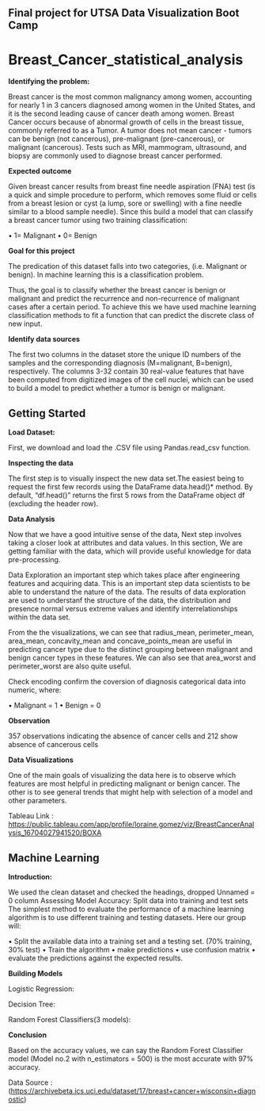 ## Final project for UTSA Data Visualization Boot Camp


# **Breast_Cancer_statistical_analysis**


**Identifying the problem:**

Breast cancer is the most common malignancy among women, accounting for nearly 1 in 3 cancers diagnosed among women in the United States, and it is the second leading cause of cancer death among women. Breast Cancer occurs because of abnormal growth of cells in the breast tissue, commonly referred to as a Tumor. A tumor does not mean cancer - tumors can be benign (not cancerous), pre-malignant (pre-cancerous), or malignant (cancerous). Tests such as MRI, mammogram, ultrasound, and biopsy are commonly used to diagnose breast cancer performed.

**Expected outcome**

Given breast cancer results from breast fine needle aspiration (FNA) test (is a quick and simple procedure to perform, which removes some fluid or cells from a breast lesion or cyst (a lump, sore or swelling) with a fine needle similar to a blood sample needle). Since this build a model that can classify a breast cancer tumor using two training classification:

•	1= Malignant 
•	0= Benign

**Goal for this project**

The predication of this dataset falls into two categories, (i.e. Malignant or benign). In machine learning this is a classification problem.

Thus, the goal is to classify whether the breast cancer is benign or malignant and predict the recurrence and non-recurrence of malignant cases after a certain period. To achieve this we have used machine learning classification methods to fit a function that can predict the discrete class of new input.

**Identify data sources**

The first two columns in the dataset store the unique ID numbers of the samples and the corresponding diagnosis (M=malignant, B=benign), respectively.
The columns 3-32 contain 30 real-value features that have been computed from digitized images of the cell nuclei, which can be used to build a model to predict whether a tumor is benign or malignant.


## **Getting Started**

**Load Dataset:**

First, we download and load the .CSV file using Pandas.read_csv function.

**Inspecting the data**

The first step is to visually inspect the new data set.The easiest being to request the first few records using the DataFrame data.head()* method. By default, “df.head()” returns the first 5 rows from the DataFrame object df (excluding the header row).

**Data Analysis**

Now that we have a good intuitive sense of the data, Next step involves taking a closer look at attributes and data values. In this section, We are getting familiar with the data, which will provide useful knowledge for data pre-processing.

Data Exploration an important step which takes place after engineering features and acquiring data. This is an important step data scientists to be able to understand the nature of the data. 
The results of data exploration are used to understanf the structure of the data, the distribution and presence normal versus extreme values and identify interrelationships within the data set.

From the the visualizations, we can see that radius_mean, perimeter_mean, area_mean, concavity_mean and concave_points_mean are useful in predicting cancer type due to the distinct grouping between malignant and benign cancer types in these features. We can also see that area_worst and perimeter_worst are also quite useful.


Check encoding confirm the coversion of diagnosis categorical data into numeric, where:

•	Malignant = 1
•	Benign = 0 

**Observation**

357 observations indicating the absence of cancer cells and 212 show absence of cancerous cells

**Data Visualizations**

One of the main goals of visualizing the data here is to observe which features are most helpful in predicting malignant or benign cancer. The other is to see general trends that might help with selection of a model and other parameters.

Tableau Link : https://public.tableau.com/app/profile/loraine.gomez/viz/BreastCancerAnalysis_16704027941520/BOXA



## **Machine Learning**

**Introduction:**

We used the clean dataset and checked the headings, dropped Unnamed = 0 column
Assessing Model Accuracy: Split data into training and test sets
The simplest method to evaluate the performance of a machine learning algorithm is to use different training and testing datasets. Here our group will:


•	Split the available data into a training set and a testing set. (70% training, 30% test)
•	Train the algorithm
•	make predictions 
•	use confusion matrix
•	evaluate the predictions against the expected results.


**Building Models**

Logistic Regression:

Decision Tree:

Random Forest Classifiers(3 models):

**Conclusion**

Based on the accuracy values, we can say the Random Forest Classifier model (Model no.2 with n_estimators = 500) is the most accurate with 97% accuracy.

Data Source : (https://archivebeta.ics.uci.edu/dataset/17/breast+cancer+wisconsin+diagnostic)



























